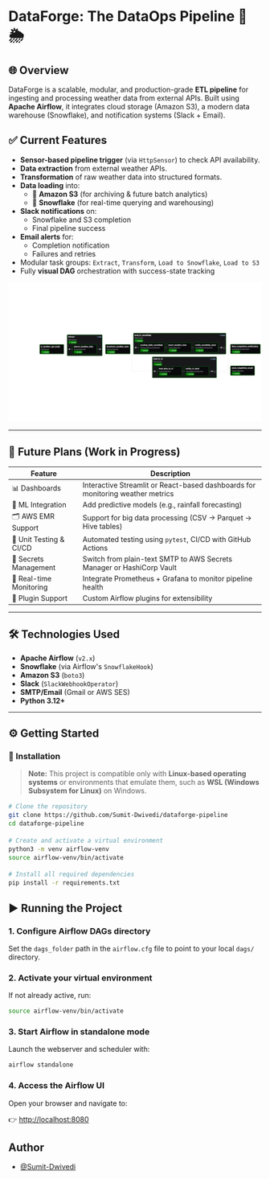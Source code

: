 # DataForge: The DataOps Pipeline 🚀🌦️

## 🌐 Overview

DataForge is a scalable, modular, and production-grade **ETL pipeline** for ingesting and processing weather data from external APIs. Built using **Apache Airflow**, it integrates cloud storage (Amazon S3), a modern data warehouse (Snowflake), and notification systems (Slack + Email).


## ✅ Current Features

- **Sensor-based pipeline trigger** (via `HttpSensor`) to check API availability.
- **Data extraction** from external weather APIs.
- **Transformation** of raw weather data into structured formats.
- **Data loading** into:
  - 📄 **Amazon S3** (for archiving & future batch analytics)
  - 🧊 **Snowflake** (for real-time querying and warehousing)
- **Slack notifications** on:
  - Snowflake and S3 completion
  - Final pipeline success
- **Email alerts** for:
  - Completion notification
  - Failures and retries
- Modular task groups: `Extract`, `Transform`, `Load to Snowflake`, `Load to S3`
- Fully **visual DAG** orchestration with success-state tracking

![Pipeline DAG](assests/weatherApiDag.png)

---

## 🚧 Future Plans (Work in Progress)

| Feature | Description |
|--------|-------------|
| 📊 Dashboards | Interactive Streamlit or React-based dashboards for monitoring weather metrics |
| 🧬 ML Integration | Add predictive models (e.g., rainfall forecasting) |
| 🗂 AWS EMR Support | Support for big data processing (CSV → Parquet → Hive tables) |
| 🧪 Unit Testing & CI/CD | Automated testing using `pytest`, CI/CD with GitHub Actions |
| 🔐 Secrets Management | Switch from plain-text SMTP to AWS Secrets Manager or HashiCorp Vault |
| 🧠 Real-time Monitoring | Integrate Prometheus + Grafana to monitor pipeline health |
| 🧰 Plugin Support | Custom Airflow plugins for extensibility |

---

## 🛠️ Technologies Used

- **Apache Airflow** (`v2.x`)
- **Snowflake** (via Airflow's `SnowflakeHook`)
- **Amazon S3** (`boto3`)
- **Slack** (`SlackWebhookOperator`)
- **SMTP/Email** (Gmail or AWS SES)
- **Python 3.12+**

---


## ⚙️ Getting Started

### 🚀 Installation

> **Note:** This project is compatible only with **Linux-based operating systems** or environments that emulate them, such as **WSL (Windows Subsystem for Linux)** on Windows.

```bash
# Clone the repository
git clone https://github.com/Sumit-Dwivedi/dataforge-pipeline
cd dataforge-pipeline

# Create and activate a virtual environment
python3 -m venv airflow-venv
source airflow-venv/bin/activate

# Install all required dependencies
pip install -r requirements.txt
```
## ▶️ Running the Project

### 1. Configure Airflow DAGs directory

Set the `dags_folder` path in the `airflow.cfg` file to point to your local `dags/` directory.

### 2. Activate your virtual environment

If not already active, run:

```bash
source airflow-venv/bin/activate
```

### 3. Start Airflow in standalone mode

Launch the webserver and scheduler with:

```bash
airflow standalone
```

### 4. Access the Airflow UI

Open your browser and navigate to:

👉 [http://localhost:8080](http://localhost:8080)

## Author

- [@Sumit-Dwivedi](https://github.com/Sumit-Dwivedi)

